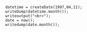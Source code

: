 
```luceescript+trycf
	datetime = createDate(1997,04,11);
	writeDump(datetime.month());
	writeoutput("<br>");
	date = now();
	writedump(date.month());
```	